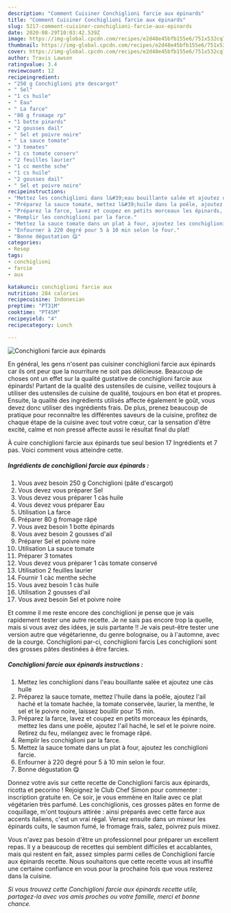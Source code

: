```yaml
---
description: "Comment Cuisiner Conchiglioni farcie aux épinards"
title: "Comment Cuisiner Conchiglioni farcie aux épinards"
slug: 5217-comment-cuisiner-conchiglioni-farcie-aux-epinards
date: 2020-08-29T10:03:42.539Z
image: https://img-global.cpcdn.com/recipes/e2d48e45bfb155e6/751x532cq70/conchiglioni-farcie-aux-epinards-photo-principale-de-la-recette.jpg
thumbnail: https://img-global.cpcdn.com/recipes/e2d48e45bfb155e6/751x532cq70/conchiglioni-farcie-aux-epinards-photo-principale-de-la-recette.jpg
cover: https://img-global.cpcdn.com/recipes/e2d48e45bfb155e6/751x532cq70/conchiglioni-farcie-aux-epinards-photo-principale-de-la-recette.jpg
author: Travis Lawson
ratingvalue: 3.4
reviewcount: 12
recipeingredient:
- "250 g Conchiglioni pte descargot"
- " Sel"
- "1 cs huile"
- " Eau"
- " La farce"
- "80 g fromage rp"
- "1 botte pinards"
- "2 gousses dail"
- " Sel et poivre noire"
- " La sauce tomate"
- "3 tomates"
- "1 cs tomate conserv"
- "2 feuilles laurier"
- "1 cc menthe sche"
- "1 cs huile"
- "2 gousses dail"
- " Sel et poivre noire"
recipeinstructions:
- "Mettez les conchiglioni dans l&#39;eau bouillante salée et ajoutez une càs huile"
- "Préparez la sauce tomate, mettez l&#39;huile dans la poêle, ajoutez l&#39;ail haché et la tomate hachée, la tomate conservée, laurier, la menthe, le sel et le poivre noire, laissez bouillir pour 15 min."
- "Préparez la farce, lavez et coupez en petits morceaux les épinards, mettez les dans une poêle, ajoutez l&#39;ail haché, le sel et le poivre noire. Retirez du feu, mélangez avec le fromage râpé."
- "Remplir les conchiglioni par la farce."
- "Mettez la sauce tomate dans un plat à four, ajoutez les conchiglioni farcie."
- "Enfourner à 220 degré pour 5 à 10 min selon le four."
- "Bonne dégustation 😋"
categories:
- Resep
tags:
- conchiglioni
- farcie
- aux

katakunci: conchiglioni farcie aux 
nutrition: 284 calories
recipecuisine: Indonesian
preptime: "PT31M"
cooktime: "PT45M"
recipeyield: "4"
recipecategory: Lunch

---
```



![Conchiglioni farcie aux épinards](https://img-global.cpcdn.com/recipes/e2d48e45bfb155e6/751x532cq70/conchiglioni-farcie-aux-epinards-photo-principale-de-la-recette.jpg)

En général, les gens n'osent pas cuisiner conchiglioni farcie aux épinards car ils ont peur que la nourriture ne soit pas délicieuse. Beaucoup de choses ont un effet sur la qualité gustative de conchiglioni farcie aux épinards! Partant de la qualité des ustensiles de cuisine, veillez toujours à utiliser des ustensiles de cuisine de qualité, toujours en bon état et propres. Ensuite, la qualité des ingrédients utilisés affecte également le goût, vous devez donc utiliser des ingrédients frais. De plus, prenez beaucoup de pratique pour reconnaître les différentes saveurs de la cuisine, profitez de chaque étape de la cuisine avec tout votre cœur, car la sensation d'être excité, calme et non pressé affecte aussi le résultat final du plat!

<!--inarticleads1-->

À cuire conchiglioni farcie aux épinards tue seul besion 17 Ingrédients et 7 pas. Voici comment vous atteindre cette.

##### Ingrédients de conchiglioni farcie aux épinards :

1. Vous avez besoin 250 g Conchiglioni (pâte d&#39;escargot)
1. Vous devez vous préparer  Sel
1. Vous devez vous préparer 1 càs huile
1. Vous devez vous préparer  Eau
1. Utilisation  La farce
1. Préparer 80 g fromage râpé
1. Vous avez besoin 1 botte épinards
1. Vous avez besoin 2 gousses d&#39;ail
1. Préparer  Sel et poivre noire
1. Utilisation  La sauce tomate
1. Préparer 3 tomates
1. Vous devez vous préparer 1 càs tomate conservé
1. Utilisation 2 feuilles laurier
1. Fournir 1 càc menthe sèche
1. Vous avez besoin 1 càs huile
1. Utilisation 2 gousses d&#39;ail
1. Vous avez besoin  Sel et poivre noire


Et comme il me reste encore des conchiglioni je pense que je vais rapidement tester une autre recette. Je ne sais pas encore trop la quelle, mais si vous avez des idées, je suis partante !! Je vais peut-être tester une version autre que végétarienne, du genre bolognaise, ou à l&#39;automne, avec de la courge. Conchiglioni par-ci, conchiglioni farcis Les conchiglioni sont des grosses pâtes destinées à être farcies. 

<!--inarticleads2-->

##### Conchiglioni farcie aux épinards instructions :

1. Mettez les conchiglioni dans l&#39;eau bouillante salée et ajoutez une càs huile
1. Préparez la sauce tomate, mettez l&#39;huile dans la poêle, ajoutez l&#39;ail haché et la tomate hachée, la tomate conservée, laurier, la menthe, le sel et le poivre noire, laissez bouillir pour 15 min.
1. Préparez la farce, lavez et coupez en petits morceaux les épinards, mettez les dans une poêle, ajoutez l&#39;ail haché, le sel et le poivre noire. Retirez du feu, mélangez avec le fromage râpé.
1. Remplir les conchiglioni par la farce.
1. Mettez la sauce tomate dans un plat à four, ajoutez les conchiglioni farcie.
1. Enfourner à 220 degré pour 5 à 10 min selon le four.
1. Bonne dégustation 😋


Donnez votre avis sur cette recette de Conchiglioni farcis aux épinards, ricotta et pecorino ! Rejoignez le Club Chef Simon pour commenter : inscription gratuite en. Ce soir, je vous emmène en Italie avec ce plat végétarien très parfumé. Les conchiglionis, ces grosses pâtes en forme de coquillage, m&#39;ont toujours attirée : ainsi préparés avec cette farce aux accents italiens, c&#39;est un vrai régal. Versez ensuite dans un mixeur les épinards cuits, le saumon fumé, le fromage frais, salez, poivrez puis mixez. 

<!--inarticleads1-->

<p>
Vous n'avez pas besoin d'être un professionnel pour préparer un excellent repas. Il y a beaucoup de recettes qui semblent difficiles et accablantes, mais qui restent en fait, assez simples parmi celles de Conchiglioni farcie aux épinards recette. Nous souhaitons que cette recette vous ait insufflé une certaine confiance en vous pour la prochaine fois que vous resterez dans la cuisine.
</p>

<p>
<i>Si vous trouvez cette Conchiglioni farcie aux épinards recette utile, partagez-la avec vos amis proches ou votre famille, merci et bonne chance.</i>
</p>
